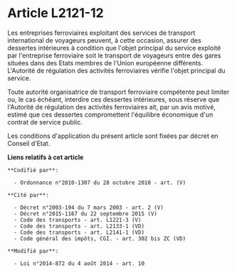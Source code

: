 # Article L2121-12

Les entreprises ferroviaires exploitant des services de transport international de voyageurs peuvent, à cette occasion,
assurer des dessertes intérieures à condition que l'objet principal du service exploité par l'entreprise ferroviaire soit le
transport de voyageurs entre des gares situées dans des Etats membres de l'Union européenne différents. L'Autorité de
régulation des activités ferroviaires vérifie l'objet principal du service.

Toute autorité organisatrice de transport ferroviaire compétente peut limiter ou, le cas échéant, interdire ces dessertes
intérieures, sous réserve que l'Autorité de régulation des activités ferroviaires ait, par un avis motivé, estimé que ces
dessertes compromettent l'équilibre économique d'un contrat de service public.

Les conditions d'application du présent article sont fixées par décret en Conseil d'Etat.

**Liens relatifs à cet article**

	**Codifié par**:

	  - Ordonnance n°2010-1307 du 28 octobre 2010 - art. (V)

	**Cité par**:

	  - Décret n°2003-194 du 7 mars 2003 - art. 2 (V)
	  - Décret n°2015-1167 du 22 septembre 2015 (V)
	  - Code des transports - art. L1221-3 (V)
	  - Code des transports - art. L2133-1 (VD)
	  - Code des transports - art. L2141-1 (VD)
	  - Code général des impôts, CGI. - art. 302 bis ZC (VD)

	**Modifié par**:

	  - Loi n°2014-872 du 4 août 2014 - art. 10
